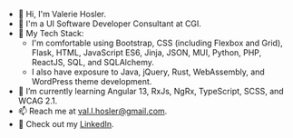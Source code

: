 - 👋 Hi, I'm Valerie Hosler.
- :school: I'm a UI Software Developer Consultant at CGI.
- :toolbox: My Tech Stack:
  - I'm comfortable using Bootstrap, CSS (including Flexbox and Grid), Flask, HTML, JavaScript ES6, Jinja, JSON, MUI, Python, PHP, ReactJS, SQL, and SQLAlchemy. 
  - I also have exposure to Java, jQuery, Rust, WebAssembly, and WordPress theme development. 
- 🌱 I’m currently learning Angular 13, RxJs, NgRx, TypeScript, SCSS, and WCAG 2.1.
- 📫 Reach me at val.l.hosler@gmail.com.
- :briefcase: Check out my [LinkedIn](https://linkedin.com/in/valhos/).

